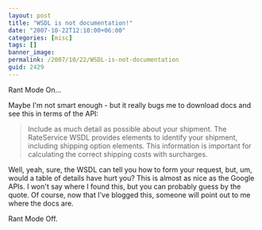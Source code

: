 ```yaml
---
layout: post
title: "WSDL is not documentation!"
date: "2007-10-22T12:10:00+06:00"
categories: [misc]
tags: []
banner_image: 
permalink: /2007/10/22/WSDL-is-not-documentation
guid: 2429
---
```


Rant Mode On...

Maybe I'm not smart enough - but it really bugs me to download docs and see this in terms of the API:

<blockquote>
Include as much detail as possible about your shipment. The RateService WSDL provides elements to identify your shipment, including shipping option elements. This information is important for calculating the correct shipping costs with surcharges.
</blockquote>

Well, yeah, sure, the WSDL can tell you how to form your request, but, um, would a table of details have hurt you? This is almost as nice as the Google APIs. I won't say where I found this, but you can probably guess by the quote. Of course, now that I've blogged this, someone will point out to me where the docs are.

Rant Mode Off.